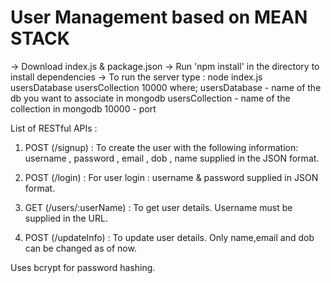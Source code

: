 # User Management based on MEAN STACK


-> Download index.js & package.json
-> Run 'npm install' in the directory to install dependencies
-> To run the server type :
    node index.js usersDatabase usersCollection 10000
  where;  usersDatabase     - name of the db you want to associate in mongodb
          usersCollection   - name of the collection in mongodb
          10000             - port



  List of RESTful APIs :

  1) POST (/signup) :
      To create the user with the following information:
      username , password  , email , dob , name
      supplied in the JSON format.

  2) POST (/login)  :
      For user login :
      username & password supplied in JSON format.

  3) GET (/users/:userName) :
      To get user details. Username must be supplied in the URL.

  4) POST (/updateInfo) :
      To update user details.
      Only name,email and dob can be changed as of now.  



Uses bcrypt for password hashing.
